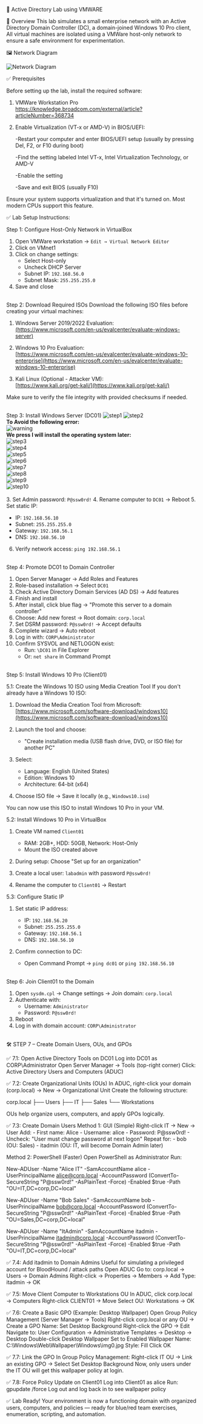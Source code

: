 🧪 Active Directory Lab using VMWARE

📄 Overview
This lab simulates a small enterprise network with an Active Directory Domain Controller (DC), a domain-joined Windows 10 Pro client, All virtual machines are isolated using a VMWare host-only network to ensure a safe environment for experimentation.

🖼️ Network Diagram

![Network Diagram](images/network_diagram.png)

✅ Prerequisites

Before setting up the lab, install the required software:

1. VMWare Workstation Pro https://knowledge.broadcom.com/external/article?articleNumber=368734

2. Enable Virtualization (VT-x or AMD-V) in BIOS/UEFI:

     -Restart your computer and enter BIOS/UEFI setup (usually by pressing Del, F2, or F10 during boot)
  
     -Find the setting labeled Intel VT-x, Intel Virtualization Technology, or AMD-V
  
     -Enable the setting
  
     -Save and exit BIOS (usually F10)

Ensure your system supports virtualization and that it's turned on. Most modern CPUs support this feature.

✅ Lab Setup Instructions:

Step 1: Configure Host-Only Network in VirtualBox
1. Open VMWare workstation → `Edit → Virtual Network Editor`
2. Click on VMnet1
3. Click on change settings:
   - Select Host-only
   - Uncheck DHCP Server
   - Subnet IP: `192.168.56.0`
   - Subnet Mask: `255.255.255.0`
5. Save and close  <br> <br> 



Step 2: Download Required ISOs
Download the following ISO files before creating your virtual machines:

1. Windows Server 2019/2022 Evaluation:  
   [(https://www.microsoft.com/en-us/evalcenter/evaluate-windows-server)](https://www.microsoft.com/en-us/evalcenter/download-windows-server-2022)

2. Windows 10 Pro Evaluation:  
   [https://www.microsoft.com/en-us/evalcenter/evaluate-windows-10-enterprise](https://www.microsoft.com/en-us/evalcenter/evaluate-windows-10-enterprise)

3. Kali Linux (Optional - Attacker VM):  
   [https://www.kali.org/get-kali/](https://www.kali.org/get-kali/)

Make sure to verify the file integrity with provided checksums if needed.  <br> <br>



Step 3: Install Windows Server (DC01)
![step1](images/steps/step1.png)
![step2](images/steps/step2.png) 
</br><b>To Avoid the following error:</b></br> 
![warning](images/steps/warning.png) 
</br><b>We press I will install the operating system later:</b></br>
![step3](images/steps/step3.png)  
![step4](images/steps/step4.png)  
![step5](images/steps/step5.png)  
![step6](images/steps/step6.png)  
![step7](images/steps/step7.png)  
![step8](images/steps/step8.png)  
![step9](images/steps/step9.png)  
![step10](images/steps/step10.png)</br> </br>
3. Set Admin password: `P@ssw0rd!`
4. Rename computer to `DC01` → Reboot
5. Set static IP:
   - IP: `192.168.56.10`
   - Subnet: `255.255.255.0`
   - Gateway: `192.168.56.1`
   - DNS: `192.168.56.10`
6. Verify network access: `ping 192.168.56.1`  <br> <br>



Step 4: Promote DC01 to Domain Controller
1. Open Server Manager → Add Roles and Features
2. Role-based installation → Select `DC01`
3. Check Active Directory Domain Services (AD DS) → Add features
4. Finish and install
5. After install, click blue flag → "Promote this server to a domain controller"
6. Choose: Add new forest → Root domain: `corp.local`
7. Set DSRM password: `P@ssw0rd!` → Accept defaults
8. Complete wizard → Auto reboot
9. Log in with: `CORP\Administrator`
10. Confirm SYSVOL and NETLOGON exist:
    - Run: `\DC01` in File Explorer
    - Or: `net share` in Command Prompt  <br> <br>



Step 5: Install Windows 10 Pro (Client01)

5.1: Create the Windows 10 ISO using Media Creation Tool
If you don't already have a Windows 10 ISO:

1. Download the Media Creation Tool from Microsoft:  
   [https://www.microsoft.com/software-download/windows10](https://www.microsoft.com/software-download/windows10)

2. Launch the tool and choose:
   - "Create installation media (USB flash drive, DVD, or ISO file) for another PC"

3. Select:
   - Language: English (United States)
   - Edition: Windows 10
   - Architecture: 64-bit (x64)

4. Choose ISO file → Save it locally (e.g., `Windows10.iso`)

You can now use this ISO to install Windows 10 Pro in your VM.

5.2: Install Windows 10 Pro in VirtualBox
1. Create VM named `Client01`
   - RAM: 2GB+, HDD: 50GB, Network: Host-Only
   - Mount the ISO created above

2. During setup: Choose "Set up for an organization"
3. Create a local user: `labadmin` with password `P@ssw0rd!`
4. Rename the computer to `Client01` → Restart

5.3: Configure Static IP
1. Set static IP address:
   - IP: `192.168.56.20`
   - Subnet: `255.255.255.0`
   - Gateway: `192.168.56.1`
   - DNS: `192.168.56.10`

2. Confirm connection to DC:
   - Open Command Prompt → `ping dc01` or `ping 192.168.56.10`  <br> <br>



Step 6: Join Client01 to the Domain
1. Open `sysdm.cpl` → Change settings → Join domain: `corp.local`
2. Authenticate with:
   - Username: `Administrator`
   - Password: `P@ssw0rd!`
3. Reboot
4. Log in with domain account: `CORP\Administrator`  <br> <br>



🛠️ STEP 7 – Create Domain Users, OUs, and GPOs

✅ 7.1: Open Active Directory Tools on DC01
Log into DC01 as CORP\Administrator
Open Server Manager → Tools (top-right corner)
Click: Active Directory Users and Computers (ADUC)

✅ 7.2: Create Organizational Units (OUs)
In ADUC, right-click your domain (corp.local) → New → Organizational Unit
Create the following structure:

corp.local
├── Users
├── IT
├── Sales
└── Workstations

OUs help organize users, computers, and apply GPOs logically.

✅ 7.3: Create Domain Users
Method 1: GUI (Simple)
Right-click IT → New → User
Add:
          - First name: Alice
          - Username: alice
          - Password: P@ssw0rd!
          - Uncheck: "User must change password at next logon"
Repeat for:
          - bob (OU: Sales)
          - itadmin (OU: IT, will become Domain Admin later)

Method 2: PowerShell (Faster)
Open PowerShell as Administrator
Run:

New-ADUser -Name "Alice IT" -SamAccountName alice -UserPrincipalName alice@corp.local -AccountPassword (ConvertTo-SecureString "P@ssw0rd!" -AsPlainText -Force) -Enabled $true -Path "OU=IT,DC=corp,DC=local"

New-ADUser -Name "Bob Sales" -SamAccountName bob -UserPrincipalName bob@corp.local -AccountPassword (ConvertTo-SecureString "P@ssw0rd!" -AsPlainText -Force) -Enabled $true -Path "OU=Sales,DC=corp,DC=local"

New-ADUser -Name "ItAdmin" -SamAccountName itadmin -UserPrincipalName itadmin@corp.local -AccountPassword (ConvertTo-SecureString "P@ssw0rd!" -AsPlainText -Force) -Enabled $true -Path "OU=IT,DC=corp,DC=local"

✅ 7.4: Add itadmin to Domain Admins
Useful for simulating a privileged account for BloodHound / attack paths
Open ADUC
Go to: corp.local → Users → Domain Admins
Right-click → Properties → Members → Add
Type: itadmin → OK

✅ 7.5: Move Client Computer to Workstations OU
In ADUC, click corp.local → Computers
Right-click CLIENT01 → Move
Select OU: Workstations → OK

✅ 7.6: Create a Basic GPO (Example: Desktop Wallpaper)
Open Group Policy Management (Server Manager → Tools)
Right-click corp.local or any OU → Create a GPO
Name: Set Desktop Background
Right-click the GPO → Edit
Navigate to:
User Configuration → Administrative Templates → Desktop → Desktop
Double-click Desktop Wallpaper
Set to Enabled
Wallpaper Name: C:\Windows\Web\Wallpaper\Windows\img0.jpg
Style: Fill
Click OK

✅ 7.7: Link the GPO
In Group Policy Management:
Right-click IT OU → Link an existing GPO → Select Set Desktop Background
Now, only users under the IT OU will get this wallpaper policy at login.

✅ 7.8: Force Policy Update on Client01
Log into Client01 as alice
Run: gpupdate /force
Log out and log back in to see wallpaper policy

✅ Lab Ready! Your environment is now a functioning domain with organized users, computers, and policies — ready for blue/red team exercises, enumeration, scripting, and automation.
